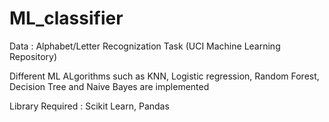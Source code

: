 # ML_classifier
Data : Alphabet/Letter Recognization Task (UCI Machine Learning Repository)

Different ML ALgorithms such as KNN, Logistic regression, Random Forest, Decision Tree and Naive Bayes are implemented

Library Required : Scikit Learn, Pandas
